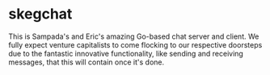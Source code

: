 skegchat
========

This is Sampada's and Eric's amazing Go-based chat server and client.  We fully expect venture capitalists to come flocking to our respective doorsteps due to the fantastic innovative functionality, like sending and receiving messages, that this will contain once it's done.
